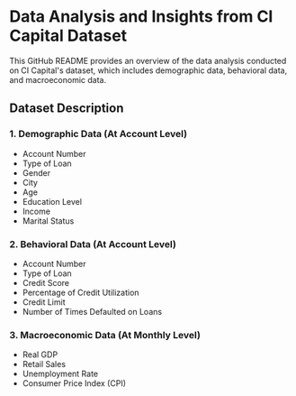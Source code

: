 # Data Analysis and Insights from CI Capital Dataset

This GitHub README provides an overview of the data analysis conducted on CI Capital's dataset, which includes demographic data, behavioral data, and macroeconomic data.

## Dataset Description

### 1. Demographic Data (At Account Level)
- Account Number
- Type of Loan
- Gender
- City
- Age
- Education Level
- Income
- Marital Status

### 2. Behavioral Data (At Account Level)
- Account Number
- Type of Loan
- Credit Score
- Percentage of Credit Utilization
- Credit Limit
- Number of Times Defaulted on Loans

### 3. Macroeconomic Data (At Monthly Level)
- Real GDP
- Retail Sales
- Unemployment Rate
- Consumer Price Index (CPI)
